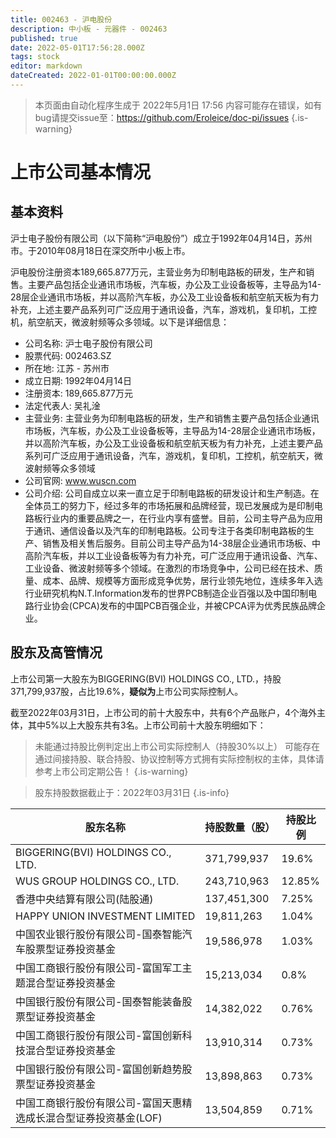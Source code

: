 ```yaml
---
title: 002463 - 沪电股份
description: 中小板 - 元器件 - 002463
published: true
date: 2022-05-01T17:56:28.000Z
tags: stock
editor: markdown
dateCreated: 2022-01-01T00:00:00.000Z
---
```


> 本页面由自动化程序生成于 2022年5月1日 17:56
> 内容可能存在错误，如有bug请提交issue至：https://github.com/Eroleice/doc-pi/issues
{.is-warning}

# 上市公司基本情况

## 基本资料

沪士电子股份有限公司（以下简称“沪电股份”）成立于1992年04月14日，苏州市。于2010年08月18日在深交所中小板上市。

沪电股份注册资本189,665.877万元，主营业务为印制电路板的研发，生产和销售。主要产品包括企业通讯市场板，汽车板，办公及工业设备板等，主导品为14-28层企业通讯市场板，并以高阶汽车板，办公及工业设备板和航空航天板为有力补充，上述主要产品系列可广泛应用于通讯设备，汽车，游戏机，复印机，工控机，航空航天，微波射频等众多领域。以下是详细信息：

- 公司名称: 沪士电子股份有限公司
- 股票代码: 002463.SZ
- 所在地: 江苏 - 苏州市
- 成立日期: 1992年04月14日
- 注册资本: 189,665.877万元
- 法定代表人: 吴礼淦
- 主营业务: 主营业务为印制电路板的研发，生产和销售主要产品包括企业通讯市场板，汽车板，办公及工业设备板等，主导品为14-28层企业通讯市场板，并以高阶汽车板，办公及工业设备板和航空航天板为有力补充，上述主要产品系列可广泛应用于通讯设备，汽车，游戏机，复印机，工控机，航空航天，微波射频等众多领域
- 公司官网: www.wuscn.com
- 公司介绍: 公司自成立以来一直立足于印制电路板的研发设计和生产制造。在全体员工的努力下，经过多年的市场拓展和品牌经营，现已发展成为是印制电路板行业内的重要品牌之一，在行业内享有盛誉。目前，公司主导产品为应用于通讯、通信设备以及汽车的印制电路板。公司专注于各类印制电路板的生产、销售及相关售后服务。目前公司主导产品为14-38层企业通讯市场板、中高阶汽车板，并以工业设备板等为有力补充，可广泛应用于通讯设备、汽车、工业设备、微波射频等多个领域。在激烈的市场竞争中，公司已经在技术、质量、成本、品牌、规模等方面形成竞争优势，居行业领先地位，连续多年入选行业研究机构N.T.Information发布的世界PCB制造企业百强以及中国印制电路行业协会(CPCA)发布的中国PCB百强企业，并被CPCA评为优秀民族品牌企业。


## 股东及高管情况

上市公司第一大股东为BIGGERING(BVI) HOLDINGS CO., LTD.，持股371,799,937股，占比19.6%，**疑似为**上市公司实际控制人。

截至2022年03月31日，上市公司的前十大股东中，共有6个产品账户，4个海外主体，其中5%以上大股东共有3名。上市公司前十大股东明细如下：

> 未能通过持股比例判定出上市公司实际控制人（持股30%以上）
> 可能存在通过间接持股、联合持股、协议控制等方式拥有实际控制权的主体，具体请参考上市公司定期公告！
{.is-warning}

> 股东持股数据截止于：2022年03月31日
{.is-info}

| 股东名称 | 持股数量（股） | 持股比例 |
| --- | --- | --- |
| BIGGERING(BVI) HOLDINGS CO., LTD. | 371,799,937 | 19.6% |
| WUS GROUP HOLDINGS CO., LTD. | 243,710,963 | 12.85% |
| 香港中央结算有限公司(陆股通) | 137,451,300 | 7.25% |
| HAPPY UNION INVESTMENT LIMITED | 19,811,263 | 1.04% |
| 中国农业银行股份有限公司-国泰智能汽车股票型证券投资基金 | 19,586,978 | 1.03% |
| 中国工商银行股份有限公司-富国军工主题混合型证券投资基金 | 15,213,034 | 0.8% |
| 中国银行股份有限公司-国泰智能装备股票型证券投资基金 | 14,382,022 | 0.76% |
| 中国工商银行股份有限公司-富国创新科技混合型证券投资基金 | 13,910,314 | 0.73% |
| 中国银行股份有限公司-富国创新趋势股票型证券投资基金 | 13,898,863 | 0.73% |
| 中国工商银行股份有限公司-富国天惠精选成长混合型证券投资基金(LOF) | 13,504,859 | 0.71% |




